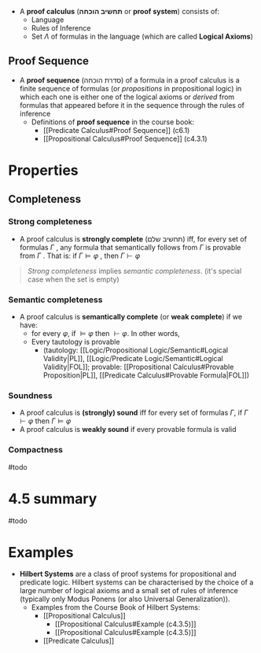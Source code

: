 - A **proof calculus** (**תחשיב הוכחה** or **proof system**) consists of: 
	- Language 
	- Rules of Inference
	- Set $\Lambda$ of formulas in the language (which are called **Logical Axioms**)

## Proof Sequence

- A **proof sequence** (סדרת הוכחה) of a formula in a proof calculus is a finite sequence of formulas (or *propositions* in propositional logic) in which each one is either one of the logical axioms or _derived_ from formulas that appeared before it in the sequence through the rules of inference
	- Definitions of **proof sequence** in the course book:
		- [[Predicate Calculus#Proof Sequence]] (c6.1)
		- [[Propositional Calculus#Proof Sequence]] (c4.3.1)

# Properties 

## Completeness
### Strong completeness

 - A proof calculus is **strongly complete** (תחשיב שלם) iff, for every set of formulas $Γ$ , any formula that semantically follows from $Γ$ is provable from $Γ$ . That is: if $Γ ⊨ φ$ , then $Γ ⊢ φ$

> *Strong completeness* implies *semantic completeness*. (it's special case when the set is empty) 
### Semantic completeness

 - A proof calculus is **semantically complete** (or **weak complete**) if we have: 
	 - for every $\varphi$, if $\models\varphi$ then $\vdash \varphi$. In other words,
	 - Every tautology is provable
		- (tautology: [[Logic/Propositional Logic/Semantic#Logical Validity|PL]], [[Logic/Predicate Logic/Semantic#Logical Validity|FOL]]; provable: [[Propositional Calculus#Provable Proposition|PL]], [[Predicate Calculus#Provable Formula|FOL]])
### Soundness

 - A proof calculus is **(strongly) sound** iff for every set of formulas $Γ$, if $Γ ⊢ φ$ then $Γ ⊨ φ$ 
- A proof calculus is **weakly sound** if every provable formula is valid

### Compactness 

#todo 




# 4.5 summary

#todo 



# Examples

- **Hilbert Systems** are a class of proof systems for propositional and predicate logic. Hilbert systems can be characterised by the choice of a large number of logical axioms and a small set of rules of inference (typically only Modus Ponens (or also Universal Generalization)).
	- Examples from the Course Book of Hilbert Systems:
		- [[Propositional Calculus]]
			- [[Propositional Calculus#Example (c4.3.5)]]
			- [[Propositional Calculus#Example (c4.3.5)]]
		- [[Predicate Calculus]]

